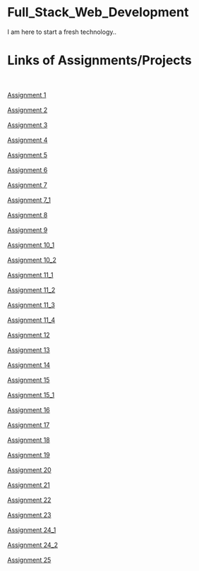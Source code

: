 # Full_Stack_Web_Development
I am here to start a fresh technology..
<br>
<h1>Links of Assignments/Projects</h1>
<br>
<br>
<a href="https://phanisirisha-46.github.io/Full_Stack_Web_Development/assignment1/assign1" target="_blank">Assignment 1</a>
<br>
<br>
<a href="https://phanisirisha-46.github.io/Full_Stack_Web_Development/assignment2/assign2" target="_blank">Assignment 2</a>
<br>
<br>
<a href="https://phanisirisha-46.github.io/Full_Stack_Web_Development/assignment3/assign3" target="_blank">Assignment 3</a>
<br>
<br>
<a href="https://phanisirisha-46.github.io/Full_Stack_Web_Development/assignment4/assignment4" target="_blank">Assignment 4</a>
<br>
<br>
<a href="https://phanisirisha-46.github.io/Full_Stack_Web_Development/assignment5/assignment5" target="_blank">Assignment 5</a>
<br>
<br>
<a href="https://phanisirisha-46.github.io/Full_Stack_Web_Development/assignment6/assign6" target="_blank">Assignment 6</a>
<br>
<br>
<a href="https://phanisirisha-46.github.io/Full_Stack_Web_Development/assignment7/assignment7" target="_blank">Assignment 7</a>
<br>
<br>
<a href="https://phanisirisha-46.github.io/Full_Stack_Web_Development/assignment7_1/assignment7_1" target="_blank">Assignment 7_1</a>
<br>
<br>
<a href="https://phanisirisha-46.github.io/Full_Stack_Web_Development/assignment8/assignment8" target="_blank">Assignment 8</a>
<br>
<br>
<a href="https://phanisirisha-46.github.io/Full_Stack_Web_Development/assignment9/assignment9" target="_blank">Assignment 9</a>
<br>
<br>
<a href="https://phanisirisha-46.github.io/Full_Stack_Web_Development/assignment10/assignment10_1" target="_blank">Assignment 10_1</a>
<br>
<br>
<a href="https://phanisirisha-46.github.io/Full_Stack_Web_Development/assignment10/assignment10_2" target="_blank">Assignment 10_2</a>
<br>
<br>
<a href="https://phanisirisha-46.github.io/Full_Stack_Web_Development/assignment11/assignment11_1" target="_blank">Assignment 11_1</a>
<br>
<br>
<a href="https://phanisirisha-46.github.io/Full_Stack_Web_Development/assignment11/assignment11_2" target="_blank">Assignment 11_2</a>
<br>
<br>
<a href="https://phanisirisha-46.github.io/Full_Stack_Web_Development/assignment11/assignment11_3" target="_blank">Assignment 11_3</a>
<br>
<br>
<a href="https://phanisirisha-46.github.io/Full_Stack_Web_Development/assignment11/assignment11_4" target="_blank">Assignment 11_4</a>
<br>
<br>
<a href="https://phanisirisha-46.github.io/Full_Stack_Web_Development/assignment12/assignment12" target="_blank">Assignment 12</a>
<br>
<br>
<a href="https://phanisirisha-46.github.io/Full_Stack_Web_Development/assignment13/assignment13" target="_blank">Assignment 13</a>
<br>
<br>
<a href="https://phanisirisha-46.github.io/Full_Stack_Web_Development/assignment14/assignment14" target="_blank">Assignment 14</a>
<br>
<br>
<a href="https://phanisirisha-46.github.io/Full_Stack_Web_Development/assignment15/assignment15" target="_blank">Assignment 15</a>
<br>
<br>
<a href="https://phanisirisha-46.github.io/Full_Stack_Web_Development/assignment15_1/assignment15_1" target="_blank">Assignment 15_1</a>
<br>
<br>
<a href="https://phanisirisha-46.github.io/Full_Stack_Web_Development/assignment16/assignment16" target="_blank">Assignment 16</a>
<br>
<br>
<a href="https://phanisirisha-46.github.io/Full_Stack_Web_Development/assignment17/assignment17" target="_blank">Assignment 17</a>
<br>
<br>
<a href="https://phanisirisha-46.github.io/Full_Stack_Web_Development/assignment18/assignment18" target="_blank">Assignment 18</a>
<br>
<br>
<a href="https://phanisirisha-46.github.io/Full_Stack_Web_Development/assignment19/assignment19" target="_blank">Assignment 19</a>
<br>
<br>
<a href="https://phanisirisha-46.github.io/Full_Stack_Web_Development/assignment20/assignment20" target="_blank">Assignment 20</a>
<br>
<br>
<a href="https://phanisirisha-46.github.io/Full_Stack_Web_Development/assignment21/assignment21" target="_blank">Assignment 21</a>
<br>
<br>
<a href="https://phanisirisha-46.github.io/Full_Stack_Web_Development/assignment22/assignment22" target="_blank">Assignment 22</a>
<br>
<br>
<a href="https://phanisirisha-46.github.io/Full_Stack_Web_Development/assignment23/assignment23" target="_blank">Assignment 23</a>
<br>
<br>
<a href="https://phanisirisha-46.github.io/Full_Stack_Web_Development/assignment24/assignment24_1" target="_blank">Assignment 24_1</a>
<br>
<br>
<a href="https://phanisirisha-46.github.io/Full_Stack_Web_Development/assignment24/assignment24_2" target="_blank">Assignment 24_2</a>
<br>
<br>
<a href="https://phanisirisha-46.github.io/Full_Stack_Web_Development/assignment25/assignment25" target="_blank">Assignment 25</a>


